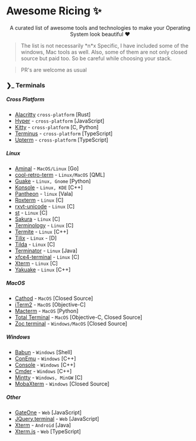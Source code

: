 # Awesome Ricing :sparkles:
<p align="center"> A curated list of awesome tools and technologies to make your Operating System look beautiful ❤️ </p>


> The list is not necessarily \*n\*x Specific, I have included some of the windows, Mac tools as well. Also, some of them are not only closed source but paid too. So be careful while choosing your stack. 

> PR's are welcome as usual
### ❯_ Terminals

##### Cross Platform

 - [Alacritty](https://github.com/jwilm/alacritty) `cross-platform` [Rust]
 - [Hyper](https://github.com/zeit/hyper) - `cross-platform` [JavaScript]
 - [Kitty](https://github.com/kovidgoyal/kitty) - `cross-platform` [C, Python]
 - [Terminus](https://github.com/Eugeny/terminus) - `cross-platform` [TypeScript]
 - [Upterm](https://github.com/railsware/upterm) - `cross-platform` [TypeScript]

 ##### Linux
 - [Aminal](https://github.com/liamg/aminal) - `MacOS/Linux` [Go]
 - [cool-retro-term](https://github.com/Swordfish90/cool-retro-term) - `Linux/MacOS` [QML]
 - [Guake](https://github.com/Guake/guake) - `Linux, Gnome` [Python]
 - [Konsole](https://konsole.kde.org/) - `Linux, KDE` [C++]
 - [Pantheon](https://github.com/elementary/terminal) - `linux` [Vala]
 - [Roxterm](http://roxterm.sourceforge.net/) - `Linux` [C]
 - [rxvt-unicode](http://software.schmorp.de/pkg/rxvt-unicode.html) - `Linux` [C]
 - [st](https://st.suckless.org/) - `Linux` [C]
 - [Sakura](https://launchpad.net/sakura) - `Linux` [C]
 - [Terminology](https://github.com/billiob/terminology) - `Linux` [C]
 - [Termite](https://github.com/thestinger/termite/) - `Linux` [C++]
 - [Tilix](https://gnunn1.github.io/tilix-web/) - `Linux` - [D]
 - [Tilda](https://github.com/lanoxx/tilda) - `Linux` [C]
 - [Terminator](https://gnometerminator.blogspot.com/p/introduction.html) - `Linux` [Java]
 - [xfce4-terminal](https://github.com/xfce-mirror/xfce4-terminal) - `Linux` [C]
 - [Xterm](http://invisible-island.net/xterm/) - `Linux` [C]
 - [Yakuake](https://www.kde.org/applications/system/yakuake/) - `Linux` [C++]

 ##### MacOS
 - [Cathod](http://www.secretgeometry.com/apps/cathode/) - `MacOS` [Closed Source]
 - [iTerm2](https://github.com/gnachman/iTerm2) - `MacOS` [Objective-C]
 - [Macterm](https://www.macterm.net/) - `MacOS` [Python]
 - [Total Terminal](https://totalterminal.binaryage.com/) - `MacOS` [Objective-C, Closed Source]
 - [Zoc terminal](https://www.emtec.com/zoc/) - `Windows/MacOS` [Closed Source]

 ##### Windows
 - [Babun](http://babun.github.io/) - `Windows` [Shell]
 - [ConEmu](https://github.com/Maximus5/ConEmu) - `Windows` [C++]
 - [Console](https://github.com/cbucher/console) - `Windows` [C++]
 - [Cmder](https://github.com/cmderdev/cmder) - `Windows` [C++]
 - [Mintty](https://mintty.github.io/) - `Windows, MinGW` [C]
 - [MobaXterm](https://mobaxterm.mobatek.net/) - `Windows` [Closed Source]
 
 ##### Other
 - [GateOne](https://github.com/liftoff/GateOne) - `Web` [JavaScript]
 - [JQuery.terminal](https://terminal.jcubic.pl/) - `Web` [JavaScript]
 - [Xterm](https://github.com/termux/termux-app) - `Android` [Java]
 - [Xterm.js](https://xtermjs.org/) - `Web` [TypeScript]
